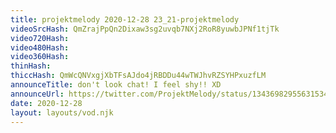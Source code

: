 ```yaml
---
title: projektmelody 2020-12-28 23_21-projektmelody
videoSrcHash: QmZrajPpQn2Dixaw3sg2uvqb7NXj2RoR8yuwbJPNf1tjTk
video720Hash: 
video480Hash: 
video360Hash: 
thinHash: 
thiccHash: QmWcQNVxgjXbTFsAJdo4jRBDDu44wTWJhvRZSYHPxuzfLM
announceTitle: don't look chat! I feel shy!! XD
announceUrl: https://twitter.com/ProjektMelody/status/1343698295563153408
date: 2020-12-28
layout: layouts/vod.njk
---
```

